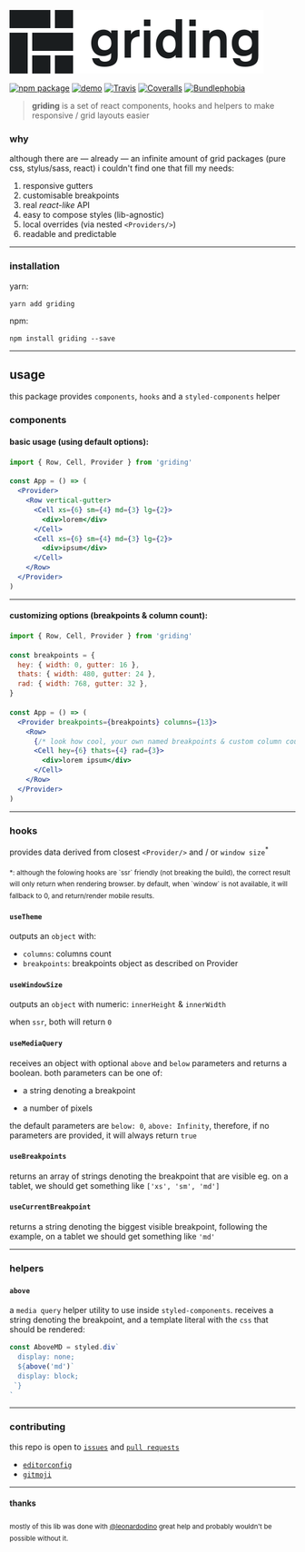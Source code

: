 ![griding](./logo.svg)

[![npm package][npm-badge]][npm]
[![demo][demo-badge]][demo]
[![Travis][build-badge]][build]
[![Coveralls][coveralls-badge]][coveralls]
[![Bundlephobia][bundlephobia-badge]][bundlephobia]

> **griding** is a set of react components, hooks and helpers to make responsive / grid layouts easier

### why

although there are — already — an infinite amount of grid packages (pure css, stylus/sass, react) i couldn't find one that fill my needs:

1. responsive gutters
2. customisable breakpoints
3. real _react-like_ API
4. easy to compose styles (lib-agnostic)
5. local overrides (via nested `<Providers/>`)
6. readable and predictable

---

### installation

yarn:

```
yarn add griding
```

npm:

```
npm install griding --save
```

---

## usage

this package provides `components`, `hooks` and a `styled-components` helper

### components

#### basic usage (using default options):

```jsx
import { Row, Cell, Provider } from 'griding'

const App = () => (
  <Provider>
    <Row vertical-gutter>
      <Cell xs={6} sm={4} md={3} lg={2}>
        <div>lorem</div>
      </Cell>
      <Cell xs={6} sm={4} md={3} lg={2}>
        <div>ipsum</div>
      </Cell>
    </Row>
  </Provider>
)
```

---

#### customizing options (breakpoints & column count):

```jsx
import { Row, Cell, Provider } from 'griding'

const breakpoints = {
  hey: { width: 0, gutter: 16 },
  thats: { width: 480, gutter: 24 },
  rad: { width: 768, gutter: 32 },
}

const App = () => (
  <Provider breakpoints={breakpoints} columns={13}>
    <Row>
      {/* look how cool, your own named breakpoints & custom column count */}
      <Cell hey={6} thats={4} rad={3}>
        <div>lorem ipsum</div>
      </Cell>
    </Row>
  </Provider>
)
```

---

### hooks

provides data derived from closest `<Provider/>` and / or `window size`<sup>\*</sup>

<sub>
  *: although the folowing hooks are `ssr` friendly (not breaking the build), the correct result will only return when rendering browser. by default, when `window` is not available, it will fallback to 0, and return/render mobile results.
</sub>

#### `useTheme`

outputs an `object` with:

- `columns`: columns count
- `breakpoints`: breakpoints object as described on Provider

#### `useWindowSize`

outputs an `object` with numeric: `innerHeight` & `innerWidth`

when `ssr`, both will return `0`

#### `useMediaQuery`

receives an object with optional `above` and `below` parameters and returns a boolean. both parameters can be one of:

- a string denoting a breakpoint

- a number of pixels

the default parameters are `below: 0`, `above: Infinity`, therefore, if no parameters are provided, it will always return `true`

#### `useBreakpoints`

returns an array of strings denoting the breakpoint that are visible eg. on a tablet, we should get something like `['xs', 'sm', 'md']`

#### `useCurrentBreakpoint`

returns a string denoting the biggest visible breakpoint, following the example, on a tablet we should get something like `'md'`

---

### helpers

#### `above`

a `media query` helper utility to use inside `styled-components`. receives a string denoting the breakpoint, and a template literal with the `css` that should be rendered:

```jsx
const AboveMD = styled.div`
  display: none;
  ${above('md')`
  display: block;
 `}
`
```

---

### contributing

this repo is open to [`issues`](https://github.com/vitordino/griding/issues) and [`pull requests`](https://github.com/vitordino/griding/pulls)

- [`editorconfig`](https://editorconfig.org/)
- [`gitmoji`](https://gitmoji.carloscuesta.me)

---

#### thanks

<sub>mostly of this lib was done with [@leonardodino](https://github.com/leonardodino) great help and probably wouldn't be possible without it.</sub>

[npm-badge]: https://img.shields.io/npm/v/griding.svg?style=flat-square
[npm]: https://npmjs.org/package/griding
[demo-badge]: https://img.shields.io/badge/www-demo-lightgray.svg?style=flat-square
[demo]: https://griding.vitordino.com/
[build-badge]: https://img.shields.io/travis/vitordino/griding/master.svg?style=flat-square
[build]: https://travis-ci.org/vitordino/griding
[coveralls-badge]: https://img.shields.io/coveralls/vitordino/griding/master.svg?style=flat-square
[coveralls]: https://coveralls.io/github/vitordino/griding
[bundlephobia-badge]: https://img.shields.io/bundlephobia/minzip/griding.svg?style=flat-square
[bundlephobia]: https://bundlephobia.com/result?p=griding
